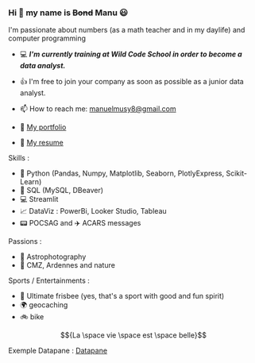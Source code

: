 ### Hi 👋 my name is ~~Bond~~ Manu :smiley:

I'm passionate about numbers (as a math teacher and in my daylife) and computer programming  
 
- :computer: <b><i>I'm currently training at Wild Code School in order to become a data analyst.</i></b>

- :thumbsup: I'm free to join your company as soon as possible as a junior data analyst.

- 📫 How to reach me: manuelmusy8@gmail.com

- :open_file_folder: <a href ="https://theperk08.github.io/">My portfolio</a>

- :page_facing_up: <a href = "https://theperk08.github.io/assets/resume/CV%20Manuel%20MUSY%202023_05_15.pdf">My resume</a>

Skills :
- :snake: Python (Pandas, Numpy, Matplotlib, Seaborn, PlotlyExpress, Scikit-Learn)
- :bookmark_tabs: SQL (MySQL, DBeaver)
- :computer: Streamlit
- :chart_with_upwards_trend: DataViz : PowerBi, Looker Studio, Tableau
- :pager: POCSAG and :airplane: ACARS messages

Passions :
 - :milky_way: Astrophotography
 - :sunrise_over_mountains: CMZ, Ardennes and nature

Sports / Entertainments :
- :minidisc: Ultimate frisbee (yes, that's a sport with good and fun spirit)
- :earth_africa: geocaching
- :bike: bike



$${La \space vie \space est \space belle}$$

Exemple Datapane : <a href=https://cloud.datapane.com/reports/0AEQvGA/visualisation-films-2023-04-26/> Datapane </a>

<!--
**theperk08/theperk08** is a ✨ _special_ ✨ repository because its `README.md` (this file) appears on your GitHub profile.

Here are some ideas to get you started:

- 🔭 I’m currently working on ...
- 🌱 I’m currently learning ...
- 👯 I’m looking to collaborate on ...
- 🤔 I’m looking for help with ...
- 💬 Ask me about ...
- 📫 How to reach me: ...
- 😄 Pronouns: ...
- ⚡ Fun fact: ...
-->
